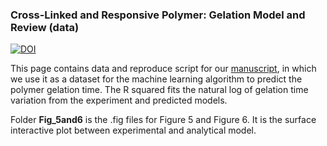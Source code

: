 ### Cross-Linked and Responsive Polymer: Gelation Model and Review (data)
[![DOI](https://zenodo.org/badge/549833279.svg)](https://zenodo.org/badge/latestdoi/549833279)


This page contains data and reproduce script for our [manuscript](xxx), in which we use it as a dataset for the machine learning algorithm to predict the polymer gelation time.
The R squared fits the natural log of gelation time variation from the experiment and predicted models.


Folder **Fig_5and6** is the .fig files for Figure 5 and Figure 6. It is the surface interactive plot between experimental and analytical model.
